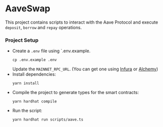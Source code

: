 # AaveSwap

This project contains scripts to interact with the Aave Protocol and execute `deposit`, `borrow` and `repay` operations.

### Project Setup

- Create a `.env` file using `.env.example.
    ```shell
    cp .env.example .env
    ```
  Update the `MAINNET_RPC_URL`. (You can get one using [Infura](https://infura.io/) or [Alchemy](https://www.alchemy.com/))
- Install dependencies:
    ```shell
    yarn install
    ```
- Compile the project to generate types for the smart contracts:
    ```shell
    yarn hardhat compile
    ```
- Run the script:
    ```shell
    yarn hardhat run scripts/aave.ts
    ```